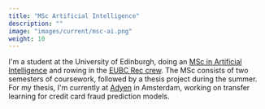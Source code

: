 ```yaml
---
title: "MSc Artificial Intelligence"
description: ""
image: "images/current/msc-ai.png"
weight: 10
---
```


I'm a student at the University of Edinburgh, doing an [MSc in Artificial Intelligence](https://www.ed.ac.uk/studying/postgraduate/degrees?id=107&r=site/view) and rowing in the [EUBC Rec crew](http://www.edinburghrowing.co.uk/).
The MSc consists of two semesters of coursework, followed by a thesis project during the summer.
For my thesis, I'm currently at [Adyen](https://adyen.com) in Amsterdam, working on transfer learning for credit card fraud prediction models.

